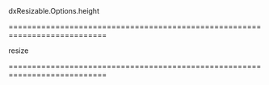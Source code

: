 <!--id-->dxResizable.Options.height<!--/id-->
===========================================================================
<!--firedEvents-->resize<!--/firedEvents-->
===========================================================================

